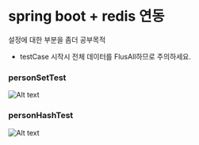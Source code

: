 # spring boot + redis 연동

설정에 대한 부분을 좀더 공부목적
* testCase 시작시 전체 데이터를 FlusAll하므로 주의하세요.

### personSetTest
![Alt text](https://monosnap.com/image/T4hecmTJpUiFKlyrw1RdA3bq7cV7qW.png)

### personHashTest
![Alt text](https://monosnap.com/image/uWtRvdtBqGLu6RrYZpIt7YOvD8Tuwv.png)